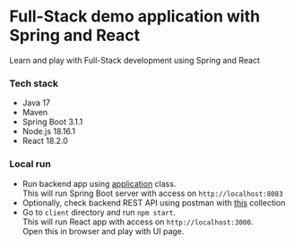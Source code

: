 # Full-Stack demo application with Spring and React
Learn and play with Full-Stack development using Spring and React

### Tech stack

- Java 17
- Maven
- Spring Boot 3.1.1
- Node.js 18.16.1
- React 18.2.0

### Local run

- Run backend app using [application](src/main/java/com/yevhent/fullstackdemo/FullStackDemoApplication.java) class.<br>
  This will run Spring Boot server with access on `http://localhost:8083`
- Optionally, check backend REST API using postman with [this](postman/backend-requests.json) collection
- Go to `client` directory and run `npm start`.<br>
  This will run React app with access on `http://localhost:3000`.<br>
  Open this in browser and play with UI page.
